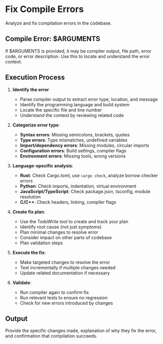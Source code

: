 # Fix Compile Errors

Analyze and fix compilation errors in the codebase.

## Compile Error: $ARGUMENTS

If $ARGUMENTS is provided, it may be compiler output, file path, error code, or error description. Use this to locate and understand the error context.

## Execution Process

1. **Identify the error**
   - Parse compiler output to extract error type, location, and message
   - Identify the programming language and build system
   - Locate the specific file and line number
   - Understand the context by reviewing related code

2. **Categorize error type**:
   - **Syntax errors**: Missing semicolons, brackets, quotes
   - **Type errors**: Type mismatches, undefined variables
   - **Import/dependency errors**: Missing modules, circular imports
   - **Configuration errors**: Build settings, compiler flags
   - **Environment errors**: Missing tools, wrong versions

3. **Language-specific analysis**:
   - **Rust**: Check Cargo.toml, use `cargo check`, analyze borrow checker errors
   - **Python**: Check imports, indentation, virtual environment
   - **JavaScript/TypeScript**: Check package.json, tsconfig, module resolution
   - **C/C++**: Check headers, linking, compiler flags

4. **Create fix plan**:
   - Use the TodoWrite tool to create and track your plan
   - Identify root cause (not just symptoms)
   - Plan minimal changes to resolve error
   - Consider impact on other parts of codebase
   - Plan validation steps

5. **Execute the fix**:
   - Make targeted changes to resolve the error
   - Test incrementally if multiple changes needed
   - Update related documentation if necessary

6. **Validate**:
   - Run compiler again to confirm fix
   - Run relevant tests to ensure no regression
   - Check for new errors introduced by changes

## Output

Provide the specific changes made, explanation of why they fix the error, and confirmation that compilation succeeds.
